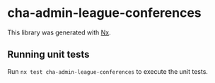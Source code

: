 # cha-admin-league-conferences

This library was generated with [Nx](https://nx.dev).

## Running unit tests

Run `nx test cha-admin-league-conferences` to execute the unit tests.

